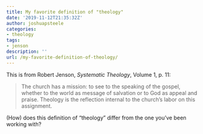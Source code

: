 ```yaml
---
title: My favorite definition of "theology"
date: '2019-11-12T21:35:32Z'
author: joshuapsteele
categories:
- theology
tags:
- jenson
description: ''
url: /my-favorite-definition-of-theology/
---
```

This is from Robert Jenson, *Systematic Theology*, Volume 1, p. 11:

> The church has a mission: to see to the speaking of the gospel, whether to the world as message of salvation or to God as appeal and praise. Theology is the reflection internal to the church’s labor on this assignment.

(How) does this definition of “theology” differ from the one you’ve been working with?